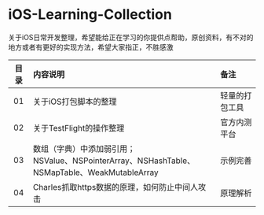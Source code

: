 # iOS-Learning-Collection
关于iOS日常开发整理，希望能给正在学习的你提供点帮助，原创资料，有不对的地方或者有更好的实现方法，希望大家指正，不胜感激

| 目录 | 内容说明  |  备注  |
| :----:  | :---- |:---- |
| 01  | 关于iOS打包脚本的整理 | 轻量的打包工具 |
| 02  | 关于TestFlight的操作整理 | 官方内测平台 |
| 03  | 数组（字典）中添加弱引用；<br>NSValue、NSPointerArray、NSHashTable、NSMapTable、WeakMutableArray | 示例完善 |
| 04  | Charles抓取https数据的原理，如何防止中间人攻击 | 原理解析 |